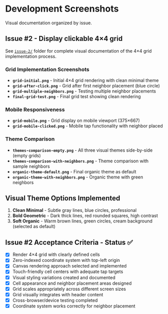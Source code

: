 # Development Screenshots

Visual documentation organized by issue.

## Issue #2 - Display clickable 4×4 grid

See [`issue-2/`](issue-2/) folder for complete visual documentation of the 4×4 grid implementation process.

### Grid Implementation Screenshots

- **`grid-initial.png`** - Initial 4×4 grid rendering with clean minimal theme
- **`grid-after-click.png`** - Grid after first neighbor placement (blue circle)
- **`grid-multiple-neighbors.png`** - Testing multiple neighbor placements
- **`final-grid-test.png`** - Final grid test showing clean rendering

### Mobile Responsiveness

- **`grid-mobile.png`** - Grid display on mobile viewport (375×667)
- **`grid-mobile-clicked.png`** - Mobile tap functionality with neighbor placed

### Theme Comparison

- **`themes-comparison-empty.png`** - All three visual themes side-by-side (empty grids)
- **`themes-comparison-with-neighbors.png`** - Theme comparison with sample neighbors
- **`organic-theme-default.png`** - Final organic theme as default
- **`organic-theme-with-neighbors.png`** - Organic theme with green neighbors

## Visual Theme Options Implemented

1. **Clean Minimal** - Subtle gray lines, blue circles, professional
2. **Bold Geometric** - Dark thick lines, red rounded squares, high contrast  
3. **Soft Organic** - Warm brown lines, green circles, cream background (selected as default)

## Issue #2 Acceptance Criteria - Status ✅

- [x] Render 4×4 grid with clearly defined cells
- [x] Zero-indexed coordinate system with top-left origin
- [x] Canvas rendering approach selected and implemented
- [x] Touch-friendly cell centers with adequate tap targets
- [x] Visual styling variations created and documented
- [x] Cell appearance and neighbor placement areas designed
- [x] Grid scales appropriately across different screen sizes
- [x] Grid visually integrates with header content
- [x] Cross-browser/device testing completed
- [x] Coordinate system works correctly for neighbor placement